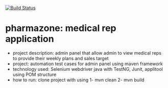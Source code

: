 [![Build Status](https://dev.azure.com/roqay/Pharmazone/_apis/build/status/asmayonis.pharmazone?branchName=master)](https://dev.azure.com/roqay/Pharmazone/_build/latest?definitionId=2&branchName=master)



# pharmazone: medical rep application 
-  project description: admin panel that allow admin to view  medical reps to provide their weekly plans and sales target 
-  project: automation test cases for admin panel using maven framework
-  technology used: Selenium webdriver java with TestNG, Junit, applitool using POM structure
-  how to run: clone project with using 
        1- mvn clean 
        2- mvn build

